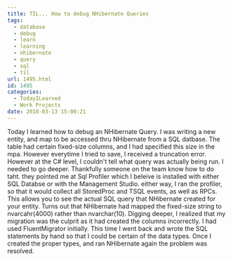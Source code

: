 ```yaml
---
title: TIL... How to debug NHibernate Queries
tags:
  - database
  - debug
  - learn
  - learning
  - nhibernate
  - query
  - sql
  - til
url: 1495.html
id: 1495
categories:
  - TodayILearned
  - Work Projects
date: 2018-03-13 15:00:21
---
```


Today I learned how to debug an NHibernate Query. I was writing a new entity, and map to be accessed thru NHibernate from a SQL datbase. The table had certain fixed-size columns, and I had specified this size in the mpa. However everytime I tried to save, I received a truncation error. However at the C# level, I couldn't tell what query was actually being run. I needed to go deeper. Thankfully someone on the team know how to do taht. they pointed me at Sql Profiler which I beleive is installed with either SQL Databse or with the Management Studio. either way, I ran the profiler, so that it would collect all StoredProc and TSQL events, as well as RPCs. This allows you to see the actual SQL query that NHibernate created for your entity. Turns out that NHibernate had mapped the fixed-size string to nvarcahr(4000) rather than nvarchar(10). Digging deeper, I realized that my migration was the culprit as it had created the columns incorrectly. I had used FluentMigrator initially. This time I went back and wrote the SQL statements by hand so that I could be certain of the data types. Once I created the proper types, and ran NHibernate again the problem was resolved.